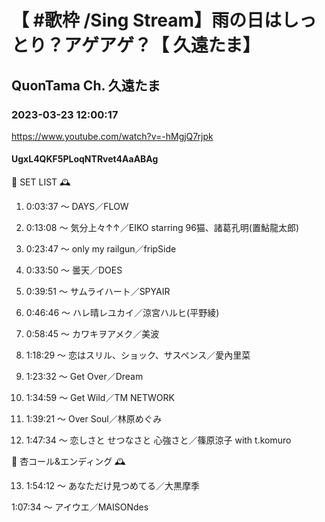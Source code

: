 # 【 #歌枠 /Sing Stream】雨の日はしっとり？アゲアゲ？【 久遠たま】

## QuonTama Ch. 久遠たま

### 2023-03-23 12:00:17

https://www.youtube.com/watch?v=-hMgjQ7rjpk

#### UgxL4QKF5PLoqNTRvet4AaABAg

🥀 SET LIST 🕰



01. 0:03:37 ～ DAYS／FLOW



02. 0:13:08 ～ 気分上々↑↑／EIKO starring 96猫、諸葛孔明(置鮎龍太郎)



03. 0:23:47 ～ only my railgun／fripSide



04. 0:33:50 ～ 曇天／DOES



05. 0:39:51 ～ サムライハート／SPYAIR



06. 0:46:46 ～ ハレ晴レユカイ／涼宮ハルヒ(平野綾)



07. 0:58:45 ～ カワキヲアメク／美波



08. 1:18:29 ～ 恋はスリル、ショック、サスペンス／愛內里菜



09. 1:23:32 ～ Get Over／Dream



10. 1:34:59 ～ Get Wild／TM NETWORK



11. 1:39:21 ～ Over Soul／林原めぐみ



12. 1:47:34 ～ 恋しさと せつなさと 心強さと／篠原涼子 with t.komuro



🥀 杏コール&エンディング 🕰



13. 1:54:12 ～ あなただけ見つめてる／大黒摩季



1:07:34 ～ アイウエ／MAISONdes

